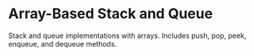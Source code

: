 # Array-Based Stack and Queue
Stack and queue implementations with arrays. Includes push, pop, peek, enqueue, and dequeue methods.
